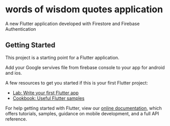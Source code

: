 # words of wisdom quotes application

A new Flutter application developed with Firestore and Firebase Authentication

## Getting Started

This project is a starting point for a Flutter application.

Add your Google servives file from firebase console to your app for android and ios.

A few resources to get you started if this is your first Flutter project:

- [Lab: Write your first Flutter app](https://flutter.dev/docs/get-started/codelab)
- [Cookbook: Useful Flutter samples](https://flutter.dev/docs/cookbook)

For help getting started with Flutter, view our
[online documentation](https://flutter.dev/docs), which offers tutorials,
samples, guidance on mobile development, and a full API reference.

